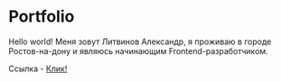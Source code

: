 # Portfolio
<p>Hello world!
Меня зовут Литвинов Александр, я проживаю в городе Ростов-на-дону и являюсь начинающим Frontend-разработчиком.</p>
<p>Ссылка - <a href="https://lit-al.github.io/Portfolio/">Клик!</a></p>
